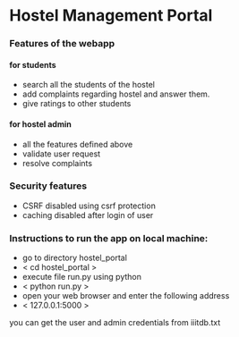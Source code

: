 # Hostel Management Portal
### Features of the webapp
#### for students
- search all the students of the hostel
- add complaints regarding hostel and answer them.
- give ratings to other students
#### for hostel admin
- all the features defined above
- validate user request
- resolve complaints
### Security features
- CSRF disabled using csrf protection
- caching disabled after login of user
### Instructions to run the app on local machine:

- go to directory hostel_portal<br/>
- < cd hostel_portal ><br/>
- execute file run.py using python<br/>
- < python run.py ><br/>
- open your web browser and enter the following address<br/>
- < 127.0.0.1:5000 ><br/>

you can get the user and admin credentials from iiitdb.txt


